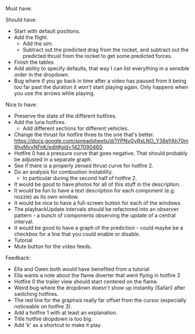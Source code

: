 Must have:

Should have:
- Start with default positions.
- Add the flight.
    - Add the sim.
    - Subtract out the predicted drag from the rocket, and subtract out the predicted thrust from the rocket to get some predicted forces.
- Finish the tables
- Add ability to specify defaults, that way I can list everything in a sensible order in the dropdown.
- Bug where if you go back in time after a video has paused from it being too far past the duration it won't start playing again. Only happens when you use the arrows while playing.

Nice to have:
- Preserve the state of the different hotfires.
- Add the luna hotfires.
    - Add different sections for different vehicles.
- Change the thrust for hotfire three to the one that's better. https://docs.google.com/spreadsheets/d/1YPNvGyRxLNO_Y38eYAh70m6hxMvxNFnK/edit#gid=1427090460
- Hotfire 0 has a pressure curve that goes negative. That should probably be adjusted in a separate graph.
- See if there is a properly zeroed thrust curve for hotfire 2.
- Do an analysis for combustion instability.
    - In particular during the second half of hotfire 2.
- It would be good to have photos for all of this stuff in the description.
- It would be fun to have a text description for each component (e.g. nozzle) as its own window.
- It would be nice to have a full-screen button for each of the windows.
- The playbackUpdate intervals should be refactored into an observer pattern - a bunch of components observing the update of a central interval.
- It would be good to have a graph of the prediction - could maybe be a checkbox for a line that you could enable or disable.
- Tutorial
- Mute button for the video feeds.

Feedback:
- Ella and Owen both would have benefited from a tutorial
- Ella wants a note about the flame diverter that went flying in hotfire 3
- Hotfire 0 the trailer view should start centered on the flame.
- Weird bug where the dropdown doesn't show up instantly (Safari) after switching hotfires.
- The red line for the graphsis really far offset from the cursor (especially noticeable on hotfire 3).
- Add a hotfire 1 with at least an explanation.
- Title hotfire dropdown is too big.
- Add 'k' as a shortcut to make it play.